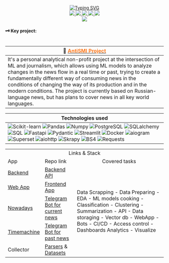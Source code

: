 <p align="center">
<a href="https://github.com/data-silence">
    <img src="https://readme-typing-svg.demolab.com?font=Georgia&size=16&color=F76E1DFF&center=true&duration=2000&pause=100&multiline=true&width=500&height=80&lines=ML %7C NLP+%7C Research %7C Development;Bots+%7C+AI+%7C+News+Media+related" alt="Typing SVG" />
</a>
<br/>

<a href="http://data-silence.com">
    <img src="https://img.shields.io/badge/data--silense.com-blue?style=flat-square&logo=googlehome&logoColor=white">
</a>
<a href="https://github.com/data-silence/Study/blob/master/0%20-%20Diploma%20and%20sertificates/2023%20resume/CV%20(Max%20K%2C%20DS).pdf">
    <img src="https://img.shields.io/badge/CV-red?style=flat-square&logo=adobe">
</a>  
<a href="https://www.linkedin.com/in/data-silence/">
    <img src="https://img.shields.io/badge/-Linkedin-blue?style=flat-square&logo=linkedin">
</a>
<a href="mailto:enjoy-ds@pm.me">
    <img src="https://img.shields.io/badge/-Email-red?style=flat-square&logo=protonmail&logoColor=white">
</a>
<a href="https://t.me/data_silence">
    <img src="https://img.shields.io/badge/-@data__silence-blue?style=flat-square&logo=Telegram">
</a>


<br/> 

<a href="https://github.com/data-silence">
  <img src="https://github-stats-alpha.vercel.app/api?username=data-silence&cc=22272e&tc=37BCF6&ic=fff&bc=000">
</a>

</p>

#### 🗝️ Key project:
                               
<table>

| 📰 <a href="https://github.com/data-silence/antiSMI-Project"><b><font color=fc791e>AntiSMI Project</font></b></a>                                                                                                                                                                                                                                                                                                                                        |
|----------------------------------------------------------------------------------------------------------------------------------------------------------------------------------------------------------------------------------------------------------------------------------------------------------------------------------------------------------------------------------------------------------------------------------------------------------|
| It's a personal analytical non-profit project at the intersection of ML and journalism, which allows using ML models to analyze changes in the news flow in a real time or past, trying to create a fundamentally different way of consuming news in the conditions of changing the way of its production and in the modern conditions. The project is currently based on Russian-language news, but has plans to cover news in all key world languages. |

| <b>Technologies used</b>                                                                                                                                                                                                                                                                                                                                                                                                                                                                                                                                                                                                                                                                                                                                                                                                                                                                                                                                                                                                                                                                                                                                                                                                                                                                                                                                                                                                                                 |
|----------------------------------------------------------------------------------------------------------------------------------------------------------------------------------------------------------------------------------------------------------------------------------------------------------------------------------------------------------------------------------------------------------------------------------------------------------------------------------------------------------------------------------------------------------------------------------------------------------------------------------------------------------------------------------------------------------------------------------------------------------------------------------------------------------------------------------------------------------------------------------------------------------------------------------------------------------------------------------------------------------------------------------------------------------------------------------------------------------------------------------------------------------------------------------------------------------------------------------------------------------------------------------------------------------------------------------------------------------------------------------------------------------------------------------------------------------|
| ![Scikit-learn](https://img.shields.io/badge/Scikit--learn-black?style=flat-square&logo=Scikit-learn) ![Pandas](https://img.shields.io/badge/Pandas-black?style=flat-square&logo=Pandas) ![Numpy](https://img.shields.io/badge/Numpy-black?style=flat-square&logo=Numpy) ![PostgreSQL](https://img.shields.io/badge/PostgreSQL-black?style=flat-square&logo=PostgreSQL) ![SQLalchemy](https://img.shields.io/badge/SQLalchemy-black?style=flat-square&logo=sqlalchemy) ![SQL](https://img.shields.io/badge/SQL-black?style=flat-square&logo=SQL) ![Fastapi](https://img.shields.io/badge/Fastapi-black?style=flat-square&logo=fastapi) ![Pydantic](https://img.shields.io/badge/Pydantic-black?style=flat-square&logo=Pydantic) ![Streamlit](https://img.shields.io/badge/Streamlit-black?style=flat-square&logo=Streamlit) ![Docker](https://img.shields.io/badge/Docker-black?style=flat-square&logo=Docker) ![aiogram](https://img.shields.io/badge/Aiogram-black?style=flat-square&logo=aiogram) ![Superset](https://img.shields.io/badge/ApacheSuperset-black?style=flat-square&logo=Apache) ![aiohttp](https://img.shields.io/badge/aiohttp-black?style=flat-square&logo=aiohttp) ![Skrapy](https://img.shields.io/badge/Scrapy-black?style=flat-square&logo=scrapy) ![BS4](https://img.shields.io/badge/beautifulsoup4-black?style=flat-square&logo=bs4) ![Requests](https://img.shields.io/badge/Requests-black?style=flat-square&logo=Requests) |

</table> 

<table> 
<tr>
    <td colspan="3" align="center">Links & Stack</td>

</tr>
<tr>
    <td>App</td>
    <td>Repo link</td>
    <td align="center">Covered tasks</td>
</tr>
<tr>
    <td><a href="http://api.data-silence.com">Backend</a></td>
    <td><a href="https://github.com/data-silence/antiSMI-backend">Backend API</a></td>
    <td rowspan="5">Data Scrapping - Data Preparing - EDA - ML models cooking - Classification - Clustering - Summarization - API -  Data storaging - Vector db - WebApp - Bots -  CI/CD - Access control -  Dashboards Analytics - Visualize</td>
</tr>
<tr>
    <td><a href="http://news.data-silence.com">Web App</a></td>
    <td><a href="https://github.com/data-silence/antiSMI-app">Frontend App</a></td>
</tr>
<tr>
    <td><a href="https://t.me/antiSMI_bot">Nowadays</a></td>
    <td><a href="https://github.com/data-silence/antiSMI-Bot">Telegram Bot for current news</a></td>
</tr>
<tr>
    <td><a href="https://t.me/time_mashine_bot">Timemachine</a></td>
    <td><a href="https://github.com/data-silence/antiSMI-app">Telegram Bot for past news</a></td>
</tr>
<tr>
    <td>Collector</td>
    <td><a href="https://github.com/data-silence/antiSMI-Collector">Parsers</a> & <a href="https://github.com/data-silence/Media-Datasets-Parsers">Datasets</a></td>
</tr>


</table>
